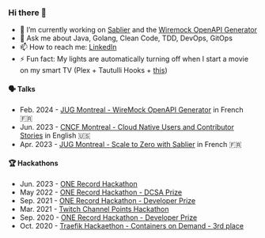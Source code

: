 ### Hi there 👋

- 🔭 I’m currently working on [Sablier](https://github.com/sablierapp/sablier) and the [Wiremock OpenAPI Generator](https://github.com/OpenAPITools/openapi-generator/pull/17614)
- 💬 Ask me about Java, Golang, Clean Code, TDD, DevOps, GitOps
- 📫 How to reach me: [LinkedIn](https://www.linkedin.com/in/alexis-couvreur/)
- ⚡ Fun fact: My lights are automatically turning off when I start a movie on my smart TV (Plex + Tautulli Hooks + [this](https://github.com/acouvreur/tautulli-hue-cinema))

#### 🗣️ Talks

- Feb. 2024 - [JUG Montreal - WireMock OpenAPI Generator](https://www.youtube.com/watch?v=0jhONfBrcKw) in French 🇫🇷
- Jun. 2023 - [CNCF Montreal - Cloud Native Users and Contributor Stories](https://community.cncf.io/events/details/cncf-montreal-presents-q2-cncf-montreal-cloud-native-users-and-contributor-stories/) in English 🇺🇸
- Apr. 2023 - [JUG Montreal - Scale to Zero with Sablier](https://www.youtube.com/watch?v=0cPt_w7NIs0) in French 🇫🇷

#### 🏆 Hackathons

- Jun. 2023 - [ONE Record Hackathon](https://devpost.com/software/one-solutions)
- May 2022 - [ONE Record Hackathon - DCSA Prize](https://devpost.com/software/containermesh)
- Sep. 2021 - [ONE Record Hackathon - Developer Prize](https://devpost.com/software/one-track-application)
- Mar. 2021 - [Twitch Channel Points Hackathon](https://devpost.com/software/awesome-channel-points-manager)
- Sep. 2020 - [ONE Record Hackathon - Developer Prize](https://devpost.com/software/one-track-by-the-french-team)
- Oct. 2020 - [Traefik Hackaethon - Containers on Demand - 3rd place](https://traefik.io/blog/traefik-hackaethon-2020-middleware-plugins-brain-dump/)


<!--
**acouvreur/acouvreur** is a ✨ _special_ ✨ repository because its `README.md` (this file) appears on your GitHub profile.

Here are some ideas to get you started:

- 🔭 I’m currently working on ...
- 🌱 I’m currently learning ...
- 👯 I’m looking to collaborate on ...
- 🤔 I’m looking for help with ...
- 💬 Ask me about ...
- 📫 How to reach me: ...
- 😄 Pronouns: ...
- ⚡ Fun fact: ...
-->
